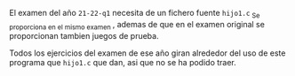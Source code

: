 El examen del año `21-22-q1` necesita de un fichero fuente `hijo1.c`<sub> Se proporciona en el mismo examen </sub>, ademas de que en el examen original se proporcionan tambien juegos de prueba. 

Todos los ejercicios del examen de ese año giran alrededor del uso de este programa que `hijo1.c` que dan, asi que no se ha podido traer.

